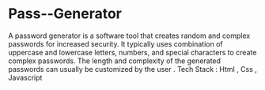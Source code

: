 # Pass--Generator
A password generator is a software tool that creates random and complex passwords for increased security. It typically uses combination of uppercase and lowercase letters, numbers, and special characters to create complex passwords. The length and complexity of the generated passwords can usually be customized by the user .
Tech Stack :  Html , Css , Javascript 

